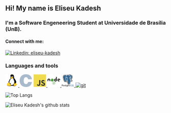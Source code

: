 ## Hi! My name is Eliseu Kadesh

### I'm a Software Engeneering Student at Universidade de Brasília (UnB).

#### Connect with me:

[![Linkedin: eliseu-kadesh](https://img.shields.io/badge/linkedin-%230077B5.svg?&style=for-the-badge&logo=linkedin&logoColor=white)](https://www.linkedin.com/in/eliseu-kadesh-46018b1a8/)

### Languages and tools

<p align="left"> 
  <a href="https://www.linux.org/" target="_blank"> <img src="https://raw.githubusercontent.com/devicons/devicon/master/icons/linux/linux-original.svg" alt="linux" width="40" height="40"/> </a> 
  <img src=https://raw.githubusercontent.com/devicons/devicon/master/icons/c/c-original.svg alt="c" width="40" height="40"/> </a>  
  <a href="https://developer.mozilla.org/en-US/docs/Web/JavaScript" target="_blank"> <img src="https://raw.githubusercontent.com/devicons/devicon/master/icons/javascript/javascript-original.svg" alt="javascript" width="40" height="40"/> </a> <a href="https://nodejs.org" target="_blank"> <img src="https://raw.githubusercontent.com/devicons/devicon/master/icons/nodejs/nodejs-original-wordmark.svg" alt="nodejs" width="40" height="40"/> </a> 
  <a href="https://www.postgresql.org" target="_blank"> <img src="https://raw.githubusercontent.com/devicons/devicon/master/icons/postgresql/postgresql-original-wordmark.svg" alt="postgresql" width="40" height="40"/> </a> 
  <a href="https://git-scm.com/" target="_blank"> <img src="https://www.vectorlogo.zone/logos/git-scm/git-scm-icon.svg" alt="git" width="40" height="40"/> </a>
</p>

![Top Langs](https://github-readme-stats.vercel.app/api/top-langs/?username=eliseukadesh67&theme=dracula)

![Eliseu Kadesh's github stats](https://github-readme-stats.vercel.app/api?username=eliseukadesh67&show_icons=true&theme=dracula)
